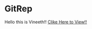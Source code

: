 # GitRep

Hello this is Vineeth!!
[Clike Here to View!!](https://polkam-vineeth.github.io/GitRep/sub1/pvk.html)
